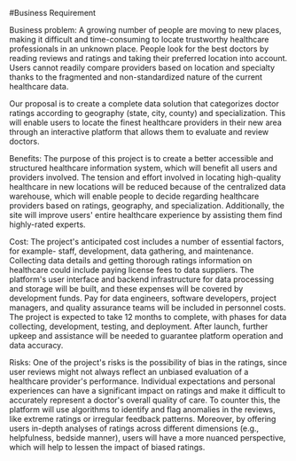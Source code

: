 #Business Requirement 


Business problem: A growing number of people are moving to new places, making it difficult and time-consuming to locate trustworthy healthcare professionals in an unknown place. People look for the best doctors by reading reviews and ratings and taking their preferred location into account. Users cannot readily compare providers based on location and specialty thanks to the fragmented and non-standardized nature of the current healthcare data. 

Our proposal is to create a complete data solution that categorizes doctor ratings according to geography (state, city, county) and specialization. This will enable users to locate the finest healthcare providers in their new area through an interactive platform that allows them to evaluate and review doctors.

Benefits: The purpose of this project is to create a better accessible and structured healthcare information system, which will benefit all users and providers involved. The tension and effort involved in locating high-quality healthcare in new locations will be reduced because of the centralized data warehouse, which will enable people to decide regarding healthcare providers based on ratings, geography, and specialization. Additionally, the site will improve users' entire healthcare experience by assisting them find highly-rated experts.


Cost:  The project's anticipated cost includes a number of essential factors, for example- staff, development, data gathering, and maintenance. Collecting data details and getting thorough ratings information on healthcare could include paying license fees to data suppliers. The platform's user interface and backend infrastructure for data processing and storage will be built, and these expenses will be covered by development funds. Pay for data engineers, software developers, project managers, and quality assurance teams will be included in personnel costs. The project is expected to take 12 months to complete, with phases for data collecting, development, testing, and deployment. After launch, further upkeep and assistance will be needed to guarantee platform operation and data accuracy.

Risks: One of the project's risks is the possibility of bias in the ratings, since user reviews might not always reflect an unbiased evaluation of a healthcare provider's performance. Individual expectations and personal experiences can have a significant impact on ratings and make it difficult to accurately represent a doctor's overall quality of care. To counter this, the platform will use algorithms to identify and flag anomalies in the reviews, like extreme ratings or irregular feedback patterns. Moreover, by offering users in-depth analyses of ratings across different dimensions (e.g., helpfulness, bedside manner), users will have a more nuanced perspective, which will help to lessen the impact of biased ratings.


